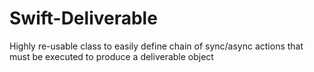 # Swift-Deliverable
Highly re-usable class to easily define chain of sync/async actions that must be executed to produce a deliverable object
